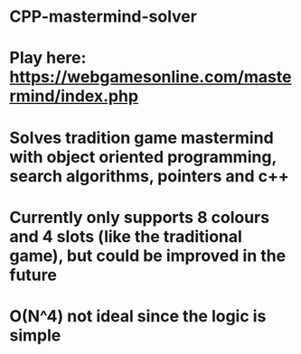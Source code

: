 # CPP-mastermind-solver

# Play here: https://webgamesonline.com/mastermind/index.php

# Solves tradition game mastermind with object oriented programming, search algorithms, pointers and c++

# Currently only supports 8 colours and 4 slots (like the traditional game), but could be improved in the future 

# O(N^4) not ideal since the logic is simple
